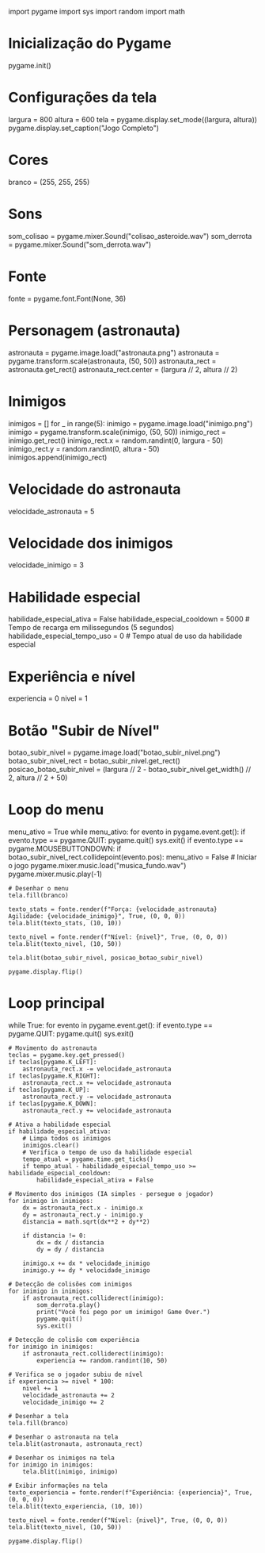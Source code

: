 import pygame
import sys
import random
import math

# Inicialização do Pygame
pygame.init()

# Configurações da tela
largura = 800
altura = 600
tela = pygame.display.set_mode((largura, altura))
pygame.display.set_caption("Jogo Completo")

# Cores
branco = (255, 255, 255)

# Sons
som_colisao = pygame.mixer.Sound("colisao_asteroide.wav")
som_derrota = pygame.mixer.Sound("som_derrota.wav")

# Fonte
fonte = pygame.font.Font(None, 36)

# Personagem (astronauta)
astronauta = pygame.image.load("astronauta.png")
astronauta = pygame.transform.scale(astronauta, (50, 50))
astronauta_rect = astronauta.get_rect()
astronauta_rect.center = (largura // 2, altura // 2)

# Inimigos
inimigos = []
for _ in range(5):
    inimigo = pygame.image.load("inimigo.png")
    inimigo = pygame.transform.scale(inimigo, (50, 50))
    inimigo_rect = inimigo.get_rect()
    inimigo_rect.x = random.randint(0, largura - 50)
    inimigo_rect.y = random.randint(0, altura - 50)
    inimigos.append(inimigo_rect)

# Velocidade do astronauta
velocidade_astronauta = 5

# Velocidade dos inimigos
velocidade_inimigo = 3

# Habilidade especial
habilidade_especial_ativa = False
habilidade_especial_cooldown = 5000  # Tempo de recarga em milissegundos (5 segundos)
habilidade_especial_tempo_uso = 0  # Tempo atual de uso da habilidade especial

# Experiência e nível
experiencia = 0
nivel = 1

# Botão "Subir de Nível"
botao_subir_nivel = pygame.image.load("botao_subir_nivel.png")
botao_subir_nivel_rect = botao_subir_nivel.get_rect()
posicao_botao_subir_nivel = (largura // 2 - botao_subir_nivel.get_width() // 2, altura // 2 + 50)

# Loop do menu
menu_ativo = True
while menu_ativo:
    for evento in pygame.event.get():
        if evento.type == pygame.QUIT:
            pygame.quit()
            sys.exit()
        if evento.type == pygame.MOUSEBUTTONDOWN:
            if botao_subir_nivel_rect.collidepoint(evento.pos):
                menu_ativo = False  # Iniciar o jogo
                pygame.mixer.music.load("musica_fundo.wav")
                pygame.mixer.music.play(-1)

    # Desenhar o menu
    tela.fill(branco)

    texto_stats = fonte.render(f"Força: {velocidade_astronauta}  Agilidade: {velocidade_inimigo}", True, (0, 0, 0))
    tela.blit(texto_stats, (10, 10))

    texto_nivel = fonte.render(f"Nível: {nivel}", True, (0, 0, 0))
    tela.blit(texto_nivel, (10, 50))

    tela.blit(botao_subir_nivel, posicao_botao_subir_nivel)

    pygame.display.flip()

# Loop principal
while True:
    for evento in pygame.event.get():
        if evento.type == pygame.QUIT:
            pygame.quit()
            sys.exit()

    # Movimento do astronauta
    teclas = pygame.key.get_pressed()
    if teclas[pygame.K_LEFT]:
        astronauta_rect.x -= velocidade_astronauta
    if teclas[pygame.K_RIGHT]:
        astronauta_rect.x += velocidade_astronauta
    if teclas[pygame.K_UP]:
        astronauta_rect.y -= velocidade_astronauta
    if teclas[pygame.K_DOWN]:
        astronauta_rect.y += velocidade_astronauta

    # Ativa a habilidade especial
    if habilidade_especial_ativa:
        # Limpa todos os inimigos
        inimigos.clear()
        # Verifica o tempo de uso da habilidade especial
        tempo_atual = pygame.time.get_ticks()
        if tempo_atual - habilidade_especial_tempo_uso >= habilidade_especial_cooldown:
            habilidade_especial_ativa = False

    # Movimento dos inimigos (IA simples - persegue o jogador)
    for inimigo in inimigos:
        dx = astronauta_rect.x - inimigo.x
        dy = astronauta_rect.y - inimigo.y
        distancia = math.sqrt(dx**2 + dy**2)

        if distancia != 0:
            dx = dx / distancia
            dy = dy / distancia

        inimigo.x += dx * velocidade_inimigo
        inimigo.y += dy * velocidade_inimigo

    # Detecção de colisões com inimigos
    for inimigo in inimigos:
        if astronauta_rect.colliderect(inimigo):
            som_derrota.play()
            print("Você foi pego por um inimigo! Game Over.")
            pygame.quit()
            sys.exit()

    # Detecção de colisão com experiência
    for inimigo in inimigos:
        if astronauta_rect.colliderect(inimigo):
            experiencia += random.randint(10, 50)

    # Verifica se o jogador subiu de nível
    if experiencia >= nivel * 100:
        nivel += 1
        velocidade_astronauta += 2
        velocidade_inimigo += 2

    # Desenhar a tela
    tela.fill(branco)

    # Desenhar o astronauta na tela
    tela.blit(astronauta, astronauta_rect)

    # Desenhar os inimigos na tela
    for inimigo in inimigos:
        tela.blit(inimigo, inimigo)

    # Exibir informações na tela
    texto_experiencia = fonte.render(f"Experiência: {experiencia}", True, (0, 0, 0))
    tela.blit(texto_experiencia, (10, 10))

    texto_nivel = fonte.render(f"Nível: {nivel}", True, (0, 0, 0))
    tela.blit(texto_nivel, (10, 50))

    pygame.display.flip()
